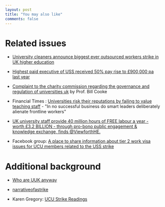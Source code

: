 ```yaml
---
layout: post
title: "You may also like"
comments: false
---
```


# Related issues

* [University cleaners announce biggest ever outsourced workers strike in UK higher education](https://iwgb.org.uk/2018/03/15/university-cleaners-announce-biggest-ever-outsourced-workers-strike-in-uk-higher-education/)

* [Highest paid executive of USS received 50% pay rise to £900,000 pa last year](https://www.ft.com/content/623683fc-ae16-11e4-919e-00144feab7de?segmentid=acee4131-99c2-09d3-a635-873e61754ec6)

* [Complaint to the charity commission regarding the governance and regulation of universities uk](https://www.scribd.com/document/373619549/Complaint-to-the-Charity-Commission-re-Universities-UK) by Prof. Bill Cooke

* Financial Times : [Universities risk their reputations by failing to value teaching staff](https://www.ft.com/content/2b73cd9a-21ed-11e8-add1-0e8958b189ea) - "In no successful business do smart leaders deliberately alienate frontline workers"

* [UK university staff provide 40 million hours of FREE labour a year - worth £3.2 BILLION - through pro-bono public engagement & knowledge exchange, finds @ViewforthHE.](https://twitter.com/Phil_Baty/status/972040146748141568)


* Facebook group: [A place to share information about tier 2 work visa issues for UCU members related to the USS strike](https://www.facebook.com/groups/1606449416100191/)

# Additional background

* [Who are UUK anyway](https://williamgpooley.wordpress.com/2018/03/06/who-are-uuk-anyway/)

* [narrativeofastrike](https://narrativeofastrike.wordpress.com/)

* Karen Gregory: [UCU Strike Readings](https://karengregoryphd.wordpress.com/ucu-strike-readings/)
